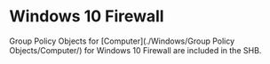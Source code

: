 # Windows 10 Firewall
Group Policy Objects for [Computer](./Windows/Group Policy Objects/Computer/) for Windows 10 Firewall are included in the SHB.
